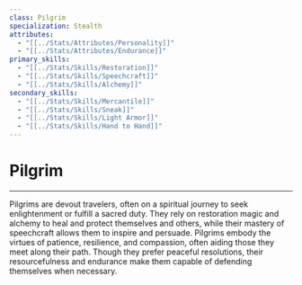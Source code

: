 ```yaml
---
class: Pilgrim
specialization: Stealth
attributes:
  - "[[../Stats/Attributes/Personality]]"
  - "[[../Stats/Attributes/Endurance]]"
primary_skills:
  - "[[../Stats/Skills/Restoration]]"
  - "[[../Stats/Skills/Speechcraft]]"
  - "[[../Stats/Skills/Alchemy]]"
secondary_skills:
  - "[[../Stats/Skills/Mercantile]]"
  - "[[../Stats/Skills/Sneak]]"
  - "[[../Stats/Skills/Light Armor]]"
  - "[[../Stats/Skills/Hand to Hand]]"
---
```

# **Pilgrim**
---
Pilgrims are devout travelers, often on a spiritual journey to seek enlightenment or fulfill a sacred duty. They rely on restoration magic and alchemy to heal and protect themselves and others, while their mastery of speechcraft allows them to inspire and persuade. Pilgrims embody the virtues of patience, resilience, and compassion, often aiding those they meet along their path. Though they prefer peaceful resolutions, their resourcefulness and endurance make them capable of defending themselves when necessary.